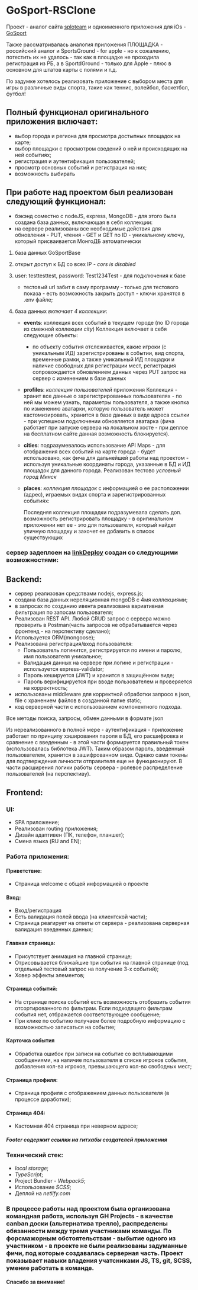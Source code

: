 # GoSport-RSClone

Проект - аналог сайта [sploteam](https://splo.team/) и одноименного приложения для iOs - [GoSport](https://gosport-app.com/)

Также рассматривалась аналогия приложения ПЛОЩАДКА - российский аналог и SportsGround - for apple - но к сожалению, потестить их не удалось - так как в площадке не проходила регистрация из РБ, а в SportdGround - только для Apple - плюс в основном для штатов карты с полями и т.д.

По задумке хотелось реализовать приложение с выбором места для игры в различные виды спорта, такие как теннис, волейбол, баскетбол, футбол!

## Полный функционал оригинального приложения включает:

- выбор города и региона для просмотра достыпных площадок на карте;
- выбор площадки с просмотром сведений о ней и происходящих на ней событиях;
- регистрация и аутентификация пользователей;
- просмотр основных событий и регистрация на них;
- возможность выбирать

## При работе над проектом был реализован следующий функционал:

- бэкэнд соместно с nodeJS, express, MongoDB - для этого была создана база данных, включающая в себя коллекции:
- на сервере реализованы все необходимые действия для обновления - PUT, чтения - GET и GET по ID - уникальному ключу, который присваивается МонгоДБ автоматически

1. база данных GoSportBase
2. открыт доступ к БД со всех IP - _cors is disabled_
3. user: testtesttest, password: Test1234Test - для подключения к базе
   - тестовый url забит в саму программу - только для тестового показа - есть возможность закрыть доступ - ключи хранятся в .env файле;
4. база данных _включает 4 коллекции_:

   - **events**: коллекция всех событий в текущем городе (по ID города из смежной коллекции _city_)
     Коллекция включает в себя следующие объекты:

     - по объекту события отслеживается, какие игроки (с уникальным ИД) зарегистрированы в событии, вид спорта, временные рамки, а также уникальный ИД площадки и наличие свободных для регистрации мест, регистрация сопровождается обновлением данных через PUT запрос на сервер с изменением в базе данных

   - **profiles**: _коллекция пользователей_ приложения
     Коллекция - хранит все данные о зарегистрированных пользователях - по ней мы можем узнать, параметры пользователя, а также кнопка по изменению аватарки, которую пользователь может кастомизировать, хранится в базе данных в виде адреса ссылки - при успешном подключении обновляется аватарка (фича работает при запуске сервера на локальном хосте - при деплое на бесплатном сайте данная возможность блокируется).

   - **cities**: подразумевалось использование API Maps - для отображения всех событий на карте города - будет использовано, как фича для дальнейшей работы над проектом - используя уникальные координаты города, указанные в БД и ИД площадок для данного города. Реализован тестово _условный город Минск_
   - **places**: _коллекция площадок_ с информацией о ее расположении (адрес), играемых видах спорта и зарегистрированных событиях:

     Последняя коллекция площадки подразумевала сделать доп. возможность регистрировать площадку - в оригинальном приложении нет ее - это для пользователя, который найдет уличную площадку и захочет ее добавить в список существующих

### сервер задеплоен на [linkDeploy](https://go-sport-app-clone.onrender.com) создан со следующими возможностями:

## Backend:

- cервер реализован средствами nodejs, express.js;
- создана база данных нереляционная mongoDB с 4мя коллекциями;
- в запросах по созданию ивента реализована вариативная фильтрация по запосам пользователя;
- Реализован REST API. Любой CRUD запрос с сервера можно проверить в Postman(часть запросов не обрабатывается через фронтенд - на перспективу сделано);
- Используется ORM(mongoose);
- Реализована регистрация/вход пользователя:
  - Пользователь логинится, регистрируется по имени и паролю, имя пользователя уникальное;
  - Валидация данных на сервере при логине и регистрации - используется express-validator;
  - Пароль кешируется (JWT) и хранится в защищённом виде;
  - Пароль верифицируется при вводе пользователем и проверяется на корректность;
- использованы middleware для корректной обработки запросо в json, file c хранением файлов в созданной папке static;
- код серверной части c использованием компонентного подхода.

Все методы поиска, запросы, обмен данными в формате json

Из нереализованного в полной мере - аутентификация - приложение работает по принципу хэширования пароля в БД, его расшифровка и сравнение с введенным - в этой части формируется правильный токен (использовалась библотека JWT).
Таким образом пароль, введенный пользователем, хранится в зашифрованном виде. Однако сами токены для подтверждения личности отправителя еще не функционируют. В части расширения логики работы сервера - ролевое распределение пользователей (на перспективу).

## Frontend:

### UI:

- SPA приложение;
- Реализован routing приложения;
- Дизайн адаптивен (ПК, телефон, планшет);
- Смена языка (RU and EN);

### Работа приложения:

#### Приветствие:

- Страница welcome с общей информацией о проекте

#### Вход:

- Вход/регистрация
- Есть валидация полей ввода (на клиентской части);
- Страница реагирует на ответы от сервера - реализована серверная валидация введенных данных;

#### Главная страница:

- Присутствует анимация на главной странице;
- Отрисовывается ближайшие три события на главной странице (под отдельный тестовый запрос на получение 3-х событий);
- Ховер эффекты элементов;

#### Страница событий:

- На странице поиска событий есть возможность отобразить события отсортированного по фильтрам. Если подходящего фильтрам события нет, отбражается соответствующее сообщение;
- При клике по событию получаем более подробную информацию с возможностью записаться на событие;

#### Карточка события

- Обработка ошибок при записи на событие со всплывающими сообщениями, на наличие пользователя в списке игроков события, добавления кол-ва игроков, превышающего кол-во свободных мест;

#### Страница профиля:

- Страница профиля с отображением данных пользователя (в процессе доработки);

#### Страница 404:

- Кастомная 404 страница при неверном адресе;

##### Footer содержит ссылки на гитхабы создателей приложения

### Технический стек:

- _local storage_;
- _TypeScript_;
- Project Bundler - _Webpack5_;
- Использование _SCSS_;
- Деплой на _netlify.com_

### В процессе работы над проектом была организована командная работа, используя GH Projects - в качестве canban доски (альтернатива трелло), распределены обязанности между тремя участниками команды. По форсмажорным обстоятельствам - выбытие одного из участником - в проекте не были реализованы задуманные фичи, под которые создавалась серверная часть. Проект показывает навыки владения учатсниками JS, TS, git, SCSS, умение работать в команде.

#### Спасибо за внимание!
